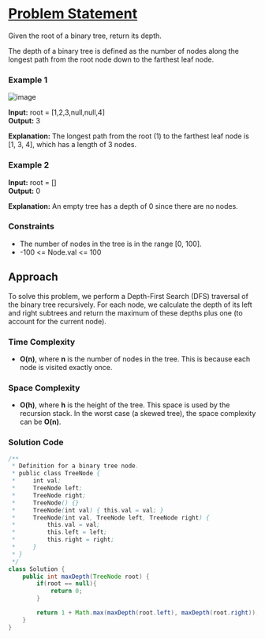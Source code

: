 # [Problem Statement](https://leetcode.com/problems/maximum-depth-of-binary-tree)

Given the root of a binary tree, return its depth.

The depth of a binary tree is defined as the number of nodes along the longest path from the root node down to the farthest leaf node.

### Example 1

![image](https://github.com/user-attachments/assets/fbf31fed-f91b-49cd-acc8-950bd19c8cbd)


**Input:** root = [1,2,3,null,null,4]  
**Output:** 3  

**Explanation:** The longest path from the root (1) to the farthest leaf node is [1, 3, 4], which has a length of 3 nodes.

### Example 2

**Input:** root = []  
**Output:** 0  

**Explanation:** An empty tree has a depth of 0 since there are no nodes.

### Constraints

- The number of nodes in the tree is in the range [0, 100].
- -100 <= Node.val <= 100

 ## Approach

To solve this problem, we perform a Depth-First Search (DFS) traversal of the binary tree recursively. For each node, we calculate the depth of its left and right subtrees and return the maximum of these depths plus one (to account for the current node).

### Time Complexity

- **O(n)**, where **n** is the number of nodes in the tree. This is because each node is visited exactly once.

### Space Complexity

- **O(h)**, where **h** is the height of the tree. This space is used by the recursion stack. In the worst case (a skewed tree), the space complexity can be **O(n)**.

### Solution Code

```java
/**
 * Definition for a binary tree node.
 * public class TreeNode {
 *     int val;
 *     TreeNode left;
 *     TreeNode right;
 *     TreeNode() {}
 *     TreeNode(int val) { this.val = val; }
 *     TreeNode(int val, TreeNode left, TreeNode right) {
 *         this.val = val;
 *         this.left = left;
 *         this.right = right;
 *     }
 * }
 */
class Solution {
    public int maxDepth(TreeNode root) {
        if(root == null){
            return 0;
        }

        return 1 + Math.max(maxDepth(root.left), maxDepth(root.right));
    }
}
``` 
